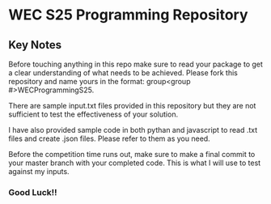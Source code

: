 # WEC S25 Programming Repository



## Key Notes
Before touching anything in this repo make sure to read your package to get a clear understanding of what
needs to be achieved. Please fork this repository and name yours in the format: group<group #>WECProgrammingS25.


There are sample input.txt files provided in this repository but they are not sufficient to test the effectiveness of 
your solution.

I have also provided sample code in both pythan and javascript to read .txt files
and create .json files. Please refer to them as you need.

Before the competition time runs out, make sure to make a final commit to your
master branch with your completed code. This is what I will use to test against
my inputs.

### Good Luck!!